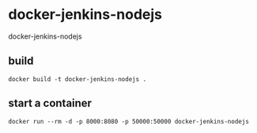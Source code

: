 # docker-jenkins-nodejs

docker-jenkins-nodejs

## build

```
docker build -t docker-jenkins-nodejs .
```

## start a container

```
docker run --rm -d -p 8000:8080 -p 50000:50000 docker-jenkins-nodejs
```
